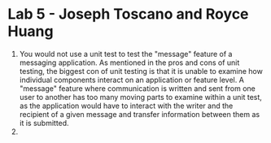 # Lab 5 - Joseph Toscano and Royce Huang
1. You would not use a unit test to test the "message" feature of a messaging application. As mentioned in the pros and cons of unit testing, the biggest con of unit testing is that it is unable to examine how individual components interact on an application or feature level. A "message" feature where communication is written and sent from one user to another has too many moving parts to examine within a unit test, as the application would have to interact with the writer and the recipient of a given message and transfer information between them as it is submitted.
2. 
